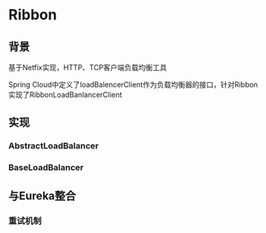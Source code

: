 # Ribbon

## 背景

基于Netfix实现，HTTP、TCP客户端负载均衡工具

Spring Cloud中定义了loadBalencerClient作为负载均衡器的接口，针对Ribbon实现了RibbonLoadBanlancerClient

## 实现

### AbstractLoadBalancer

### BaseLoadBalancer

## 与Eureka整合

### 重试机制

